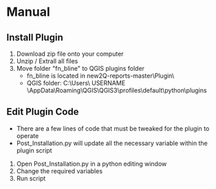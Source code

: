 # Manual

## Install Plugin
1. Download zip file onto your computer
2. Unzip / Extrall all files
3. Move folder "fn_bline" to QGIS plugins folder
   * fn_bline is located in new2Q-reports-master\Plugin\
   * QGIS folder: C:\Users\ USERNAME \AppData\Roaming\QGIS\QGIS3\profiles\default\python\plugins

## Edit Plugin Code
  * There are a few lines of code that must be tweaked for the plugin to operate
  * Post_Installation.py will update all the necessary variable within the plugin script
1. Open Post_Installation.py in a python editing window
2. Change the required variables
3. Run script